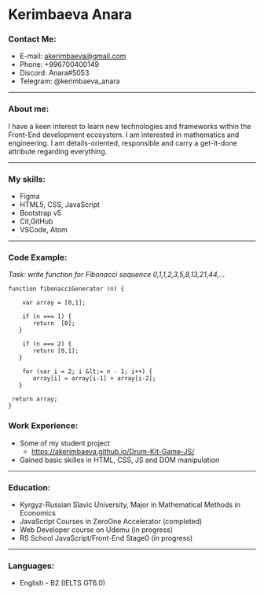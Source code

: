 # **Kerimbaeva Anara**

### **Contact Me:**
+ E-mail: akerimbaeva@gmail.com
+ Phone: +996700400149
+ Discord: Anara#5053
+ Telegram: @kerimbaeva_anara

***

### **About me:**
I have a keen interest to learn new technologies and frameworks within the Front-End development ecosystem.
I am interested in mathematics and engineering. I am details-oriented, responsible and carry a get-it-done attribute regarding everything.

***

### **My skills:**
+ Figma
+ HTML5, CSS, JavaScript
+ Bootstrap v5
+ Cit,GitHub
+ VSCode, Atom

***

### **Code Example:**

*Task: write function for Fibonacci sequence 0,1,1,2,3,5,8,13,21,44,...*

```
function fibonacciGenerator (n) {
    
    var array = [0,1];  
    
    if (n === 1) {
       return  [0];
   }

    if (n === 2) {
       return [0,1];
   }

    for (var i = 2; i &lt;= n - 1; i++) {
       array[i] = array[i-1] + array[i-2];  
   }
   
 return array;
}

```

### **Work Experience:**

 + Some of my student project
    - https://akerimbaeva.github.io/Drum-Kit-Game-JS/
+ Gained basic skilles in HTML, CSS, JS and DOM manipulation 

****

### **Education**:

+ Kyrgyz-Russian Slavic University, Major in Mathematical Methods in Economics
+ JavaScript Courses in ZeroOne Accelerator (completed)
+ Web Developer course on Udemu (in progress)
+ RS School JavaScript/Front-End Stage0 (in progress)

***

### **Languages**:

+ English - B2 (IELTS GT6.0)